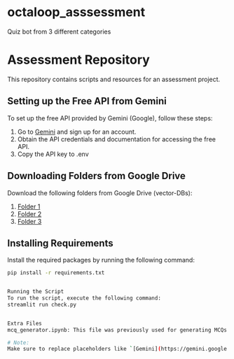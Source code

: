 # octaloop_asssessment
Quiz bot from 3 different categories


# Assessment Repository

This repository contains scripts and resources for an assessment project.

## Setting up the Free API from Gemini

To set up the free API provided by Gemini (Google), follow these steps:

1. Go to [Gemini](https://gemini.google.com) and sign up for an account.
2. Obtain the API credentials and documentation for accessing the free API.
3. Copy the API key to .env

## Downloading Folders from Google Drive

Download the following folders from Google Drive (vector-DBs):

1. [Folder 1](https://drive.google.com/drive/folders/1Ai0jTpYnQ-gXzZCpLi4IRxcGS812qfWa?usp=sharing)
2. [Folder 2](https://drive.google.com/drive/folders/1tEOwvjD992x92iqU7-Z9uwwVprAm7iBg?usp=sharing)
3. [Folder 3](https://drive.google.com/drive/folders/1w3ARprTaO7Ucm3pTSNsbV9c4eMFtH6My?usp=sharing)

## Installing Requirements

Install the required packages by running the following command:

```bash
pip install -r requirements.txt


Running the Script
To run the script, execute the following command:
streamlit run check.py


Extra Files
mcq_generator.ipynb: This file was previously used for generating MCQs but has been replaced by the free API due to resource constraints.

# Note:
Make sure to replace placeholders like `[Gemini](https://gemini.google.com)` with actual links or instructions as needed. Also, ensure that the URLs for downloading folders from Google Drive are correct and accessible.
